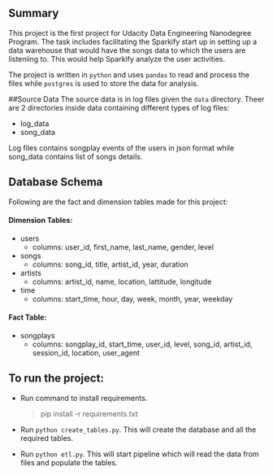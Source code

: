 ## Summary
This project is the first project for Udacity Data Engineering Nanodegree Program.
The task includes facilitating the Sparkify start up in setting up a data warehouse
that would have the songs data to which the users are listeniing to. 
This would help Sparkify analyze the user activities.

The project is written in `python` and uses `pandas` to read and process the files 
while `postgres` is used to store the data for analysis.

##Source Data
The source data is in log files given the `data` directory. Theer are 2 directories inside data
 containing different types of log files:
* log_data
* song_data

Log files contains songplay events of the users in json format 
while song_data contains list of songs details.

## Database Schema
Following are the fact and dimension tables made for this project:
#### Dimension Tables:
   * users
        * columns: user_id, first_name, last_name, gender, level
   * songs
        * columns: song_id, title, artist_id, year, duration
   * artists
        * columns: artist_id, name, location, lattitude, longitude
   * time
        * columns: start_time, hour, day, week, month, year, weekday
   
#### Fact Table:
   * songplays
        * columns: songplay_id, start_time, user_id, level, song_id, artist_id, session_id, location, user_agent

## To run the project:
   * Run command to install requirements.
        > pip install -r requirements.txt
        
   * Run `python create_tables.py`. This will create the database and all the required tables.
   * Run `python etl.py`. This will start pipeline which will read the data from files and populate the tables.
